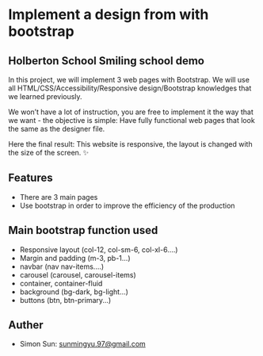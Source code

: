 # Implement a design from with bootstrap
## Holberton School Smiling school demo

In this project, we will implement 3 web pages with Bootstrap. We will use all HTML/CSS/Accessibility/Responsive design/Bootstrap knowledges that we learned previously.

We won’t have a lot of instruction, you are free to implement it the way that we want - the objective is simple: Have fully functional web pages that look the same as the designer file.

Here the final result:
This website is responsive, the layout is changed with the size of the screen. ✨


## Features

- There are 3 main pages
- Use bootstrap in order to improve the efficiency of the production

## Main bootstrap function used
- Responsive layout (col-12, col-sm-6, col-xl-6....)
- Margin and padding (m-3, pb-1...)
- navbar (nav nav-items....)
- carousel (carousel, carousel-items)
- container, container-fluid
- background (bg-dark, bg-light...)
- buttons (btn, btn-primary...)


## Auther
- Simon Sun: sunmingyu.97@gmail.com